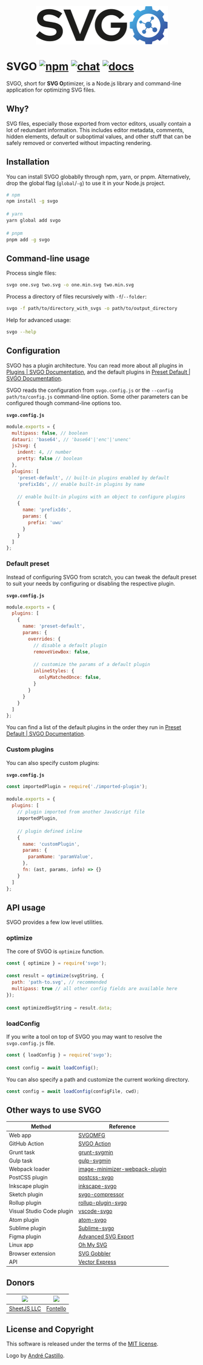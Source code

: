<div align="center">
  <img src="./logo/logo-web.svg" width="348.61" height="100" alt=""/>
</div>

# SVGO [![npm](https://img.shields.io/npm/v/svgo)](https://npmjs.org/package/svgo) [![chat](https://img.shields.io/discord/815166721315831868)](https://discord.gg/z8jX8NYxrE) [![docs](https://img.shields.io/badge/docs-svgo.dev-blue)](https://svgo.dev/)

SVGO, short for **SVG O**ptimizer, is a Node.js library and command-line application for optimizing SVG files.

## Why?

SVG files, especially those exported from vector editors, usually contain a lot of redundant information. This includes editor metadata, comments, hidden elements, default or suboptimal values, and other stuff that can be safely removed or converted without impacting rendering.

## Installation

You can install SVGO globablly through npm, yarn, or pnpm. Alternatively, drop the global flag (`global`/`-g`) to use it in your Node.js project.

```sh
# npm
npm install -g svgo

# yarn
yarn global add svgo

# pnpm
pnpm add -g svgo
```

## Command-line usage

Process single files:

```sh
svgo one.svg two.svg -o one.min.svg two.min.svg
```
Process a directory of files recursively with `-f`/`--folder`:

```sh
svgo -f path/to/directory_with_svgs -o path/to/output_directory
```

Help for advanced usage:

```sh
svgo --help
```

## Configuration

SVGO has a plugin architecture. You can read more about all plugins in [Plugins | SVGO Documentation](https://svgo.dev/docs/plugins/), and the default plugins in [Preset Default | SVGO Documentation](https://svgo.dev/docs/preset-default/).

SVGO reads the configuration from `svgo.config.js` or the `--config path/to/config.js` command-line option. Some other parameters can be configured though command-line options too.

**`svgo.config.js`**
```js
module.exports = {
  multipass: false, // boolean
  datauri: 'base64', // 'base64'|'enc'|'unenc'
  js2svg: {
    indent: 4, // number
    pretty: false // boolean
  },
  plugins: [
    'preset-default', // built-in plugins enabled by default
    'prefixIds', // enable built-in plugins by name

    // enable built-in plugins with an object to configure plugins
    {
      name: 'prefixIds',
      params: {
        prefix: 'uwu'
      }
    }
  ]
};
```
### Default preset

Instead of configuring SVGO from scratch, you can tweak the default preset to suit your needs by configuring or disabling the respective plugin.

**`svgo.config.js`**
```js
module.exports = {
  plugins: [
    {
      name: 'preset-default',
      params: {
        overrides: {
          // disable a default plugin
          removeViewBox: false,

          // customize the params of a default plugin
          inlineStyles: {
            onlyMatchedOnce: false,
          }
        }
      }
    }
  ]
};
```

You can find a list of the default plugins in the order they run in [Preset Default | SVGO Documentation](https://svgo.dev/docs/preset-default/#plugins-list).

### Custom plugins

You can also specify custom plugins:

**`svgo.config.js`**
```js
const importedPlugin = require('./imported-plugin');

module.exports = {
  plugins: [
    // plugin imported from another JavaScript file
    importedPlugin,

    // plugin defined inline
    {
      name: 'customPlugin',
      params: {
        paramName: 'paramValue',
      },
      fn: (ast, params, info) => {}
    }
  ]
};
```

## API usage

SVGO provides a few low level utilities.

### optimize

The core of SVGO is `optimize` function.

```js
const { optimize } = require('svgo');

const result = optimize(svgString, {
  path: 'path-to.svg', // recommended
  multipass: true // all other config fields are available here
});

const optimizedSvgString = result.data;
```

### loadConfig

If you write a tool on top of SVGO you may want to resolve the `svgo.config.js` file.

```js
const { loadConfig } = require('svgo');

const config = await loadConfig();
```

You can also specify a path and customize the current working directory.

```js
const config = await loadConfig(configFile, cwd);
```

## Other ways to use SVGO

| Method | Reference |
| ------ | --------- |
| Web app | [SVGOMFG](https://omfg.svg.beauty) |
| GitHub Action | [SVGO Action](https://github.com/marketplace/actions/svgo-action) |
| Grunt task | [grunt-svgmin](https://github.com/sindresorhus/grunt-svgmin) |
| Gulp task | [gulp-svgmin](https://github.com/ben-eb/gulp-svgmin) |
| Webpack loader | [image-minimizer-webpack-plugin](https://github.com/webpack-contrib/image-minimizer-webpack-plugin/#optimize-with-svgo) |
| PostCSS plugin | [postcss-svgo](https://github.com/cssnano/cssnano/tree/master/packages/postcss-svgo) |
| Inkscape plugin | [inkscape-svgo](https://github.com/konsumer/inkscape-svgo) |
| Sketch plugin | [svgo-compressor](https://github.com/BohemianCoding/svgo-compressor) |
| Rollup plugin | [rollup-plugin-svgo](https://github.com/porsager/rollup-plugin-svgo) |
| Visual Studio Code plugin | [vscode-svgo](https://github.com/1000ch/vscode-svgo) |
| Atom plugin | [atom-svgo](https://github.com/1000ch/atom-svgo) |
| Sublime plugin | [Sublime-svgo](https://github.com/1000ch/Sublime-svgo) |
| Figma plugin | [Advanced SVG Export](https://www.figma.com/c/plugin/782713260363070260/Advanced-SVG-Export) |
| Linux app | [Oh My SVG](https://github.com/sonnyp/OhMySVG) |
| Browser extension | [SVG Gobbler](https://github.com/rossmoody/svg-gobbler) |
| API | [Vector Express](https://github.com/smidyo/vectorexpress-api#convertor-svgo) |

## Donors

| [<img src="https://sheetjs.com/sketch128.png" width="80">](https://sheetjs.com/) | [<img src="https://raw.githubusercontent.com/fontello/fontello/8.0.0/fontello-image.svg" width="80">](https://fontello.com/) |
| :---: | :---: |
| [SheetJS LLC](https://sheetjs.com/) | [Fontello](https://fontello.com/) |

## License and Copyright

This software is released under the terms of the [MIT license](https://github.com/svg/svgo/blob/main/LICENSE).

Logo by [André Castillo](https://github.com/DerianAndre).
